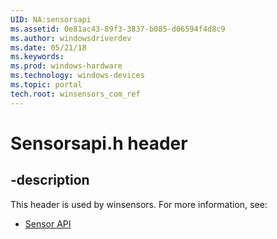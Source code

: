 ```yaml
---
UID: NA:sensorsapi
ms.assetid: 0e81ac43-89f3-3837-b085-d06594f4d8c9
ms.author: windowsdriverdev
ms.date: 05/21/18
ms.keywords: 
ms.prod: windows-hardware
ms.technology: windows-devices
ms.topic: portal
tech.root: winsensors_com_ref
---
```


# Sensorsapi.h header


## -description


This header is used by winsensors. For more information, see:

- [Sensor API](../_winsensors/index.md)